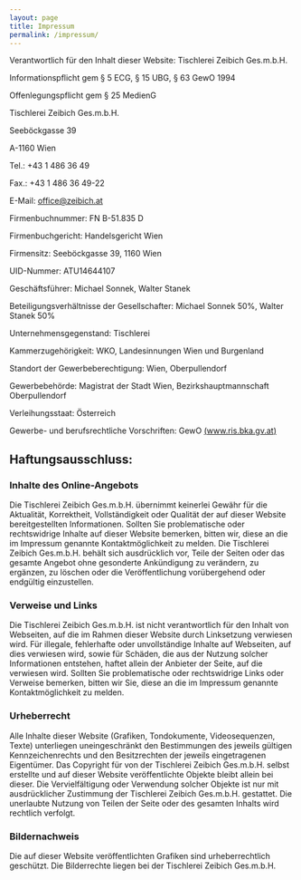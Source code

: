 ```yaml
---
layout: page
title: Impressum
permalink: /impressum/
---
```


Verantwortlich für den Inhalt dieser Website: Tischlerei Zeibich Ges.m.b.H.



Informationspflicht gem § 5 ECG, § 15 UBG, § 63 GewO 1994

Offenlegungspflicht gem § 25 MedienG



Tischlerei Zeibich Ges.m.b.H.

Seeböckgasse 39

A-1160 Wien

Tel.: +43 1 486 36 49

Fax.: +43 1 486 36 49-22

E-Mail: office@zeibich.at



Firmenbuchnummer: FN B-51.835 D

Firmenbuchgericht: Handelsgericht Wien

Firmensitz: Seeböckgasse 39, 1160 Wien

UID-Nummer: ATU14644107

Geschäftsführer: Michael Sonnek, Walter Stanek

Beteiligungsverhältnisse der Gesellschafter: Michael Sonnek 50%, Walter Stanek 50%



Unternehmensgegenstand: Tischlerei

Kammerzugehörigkeit: WKO, Landesinnungen Wien und Burgenland

Standort der Gewerbeberechtigung: Wien, Oberpullendorf

Gewerbebehörde: Magistrat der Stadt Wien, Bezirkshauptmannschaft Oberpullendorf

Verleihungsstaat: Österreich

Gewerbe- und berufsrechtliche Vorschriften: GewO [(www.ris.bka.gv.at)](http://www.ris.bka.gv.at/)




## Haftungsausschluss:<br>

### Inhalte des Online-Angebots<br>
Die Tischlerei Zeibich Ges.m.b.H. übernimmt keinerlei Gewähr für die Aktualität, Korrektheit, Vollständigkeit oder Qualität der auf dieser Website bereitgestellten Informationen. Sollten Sie problematische oder rechtswidrige Inhalte auf dieser Website bemerken, bitten wir, diese an die im Impressum genannte Kontaktmöglichkeit  zu melden. Die Tischlerei Zeibich Ges.m.b.H. behält sich ausdrücklich vor, Teile der Seiten oder das gesamte Angebot ohne gesonderte Ankündigung zu verändern, zu ergänzen, zu löschen oder die Veröffentlichung vorübergehend oder endgültig einzustellen. 

### Verweise und Links<br>
Die Tischlerei Zeibich Ges.m.b.H. ist nicht verantwortlich für den Inhalt von Webseiten, auf die im Rahmen dieser Website durch Linksetzung verwiesen wird. Für illegale, fehlerhafte oder unvollständige Inhalte auf Webseiten, auf dies verwiesen wird, sowie für Schäden, die aus der Nutzung solcher Informationen entstehen, haftet allein der Anbieter der Seite, auf die verwiesen wird. Sollten Sie problematische oder rechtswidrige Links oder Verweise bemerken, bitten wir Sie, diese an die im Impressum genannte Kontaktmöglichkeit zu melden. 

### Urheberrecht<br>
Alle Inhalte dieser Website (Grafiken, Tondokumente, Videosequenzen, Texte) unterliegen uneingeschränkt den Bestimmungen des jeweils gültigen Kennzeichenrechts und den Besitzrechten der jeweils eingetragenen Eigentümer. Das Copyright für von der Tischlerei Zeibich Ges.m.b.H. selbst erstellte und auf dieser Website veröffentlichte Objekte bleibt allein bei dieser. Die Vervielfältigung oder Verwendung solcher Objekte ist nur mit ausdrücklicher Zustimmung der Tischlerei Zeibich Ges.m.b.H. gestattet. Die unerlaubte Nutzung von Teilen der Seite oder des gesamten Inhalts wird rechtlich verfolgt. 

### Bildernachweis<br>
Die auf dieser Website veröffentlichten Grafiken sind urheberrechtlich geschützt. Die Bilderrechte liegen bei der Tischlerei Zeibich Ges.m.b.H.

